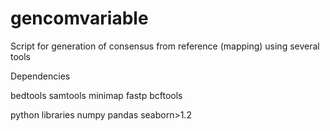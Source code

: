 # gencomvariable
Script for generation of consensus from reference (mapping) using several tools

Dependencies

bedtools
samtools
minimap
fastp
bcftools

python libraries
numpy
pandas 
seaborn>1.2
